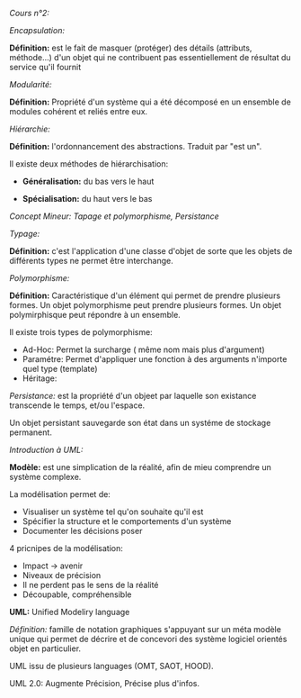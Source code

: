 *Cours n°2:*



*Encapsulation:*

**Définition:** est le fait de masquer (protéger) des détails (attributs, méthode...) d'un objet qui ne contribuent pas essentiellement de résultat du service qu'il fournit



*Modularité:*

**Définition:** Propriété d'un système qui a été décomposé en un ensemble de modules cohérent et reliés entre eux.



*Hiérarchie:* 

**Définition:** l'ordonnancement des abstractions. Traduit par "est un".

Il existe deux méthodes de hiérarchisation:

- **Généralisation:** du bas vers le haut

- **Spécialisation:** du haut vers le bas



*Concept Mineur: Tapage et polymorphisme, Persistance*



*Typage:*

**Définition:** c'est l'application d'une classe d'objet de sorte que les objets de différents types ne permet être interchange.



*Polymorphisme:*

**Définition:** Caractéristique d'un élément qui permet de prendre plusieurs formes. Un objet polymorphisme peut prendre plusieurs formes. Un objet polymirphisque peut répondre à un ensemble.

Il existe trois types de polymorphisme:

- Ad-Hoc: Permet la surcharge ( même nom mais plus d'argument)
- Paramétre: Permet d'appliquer une fonction à des arguments n'importe quel type (template)
- Héritage:



*Persistance:* est la propriété d'un objeet par laquelle son existance transcende le temps, et/ou l'espace.

Un objet persistant sauvegarde son état dans un systéme de stockage permanent.



*Introduction à UML:*



**Modèle:** est une simplication de la réalité, afin de mieu comprendre un système complexe.



La modélisation permet de:

- Visualiser un système tel qu'on souhaite qu'il est
- Spécifier la structure et le comportements d'un système
- Documenter les décisions poser



4 pricnipes de la modélisation:

- Impact -> avenir
- Niveaux de précision
- Il ne perdent pas le sens de la réalité
- Découpable, compréhensible



**UML:** Unified Modeliry language

*Définition:* famille de notation graphiques s'appuyant sur un méta modèle unique qui permet de décrire et de concevori des système logiciel orientés objet en particulier.

UML issu de plusieurs languages (OMT, SAOT, HOOD).

UML 2.0: Augmente Précision, Précise plus d'infos.

